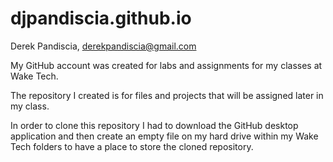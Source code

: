 # djpandiscia.github.io
Derek Pandiscia, derekpandiscia@gmail.com

My GitHub account was created for labs and assignments for my classes at Wake Tech.

The repository I created is for files and projects that will be assigned later in my class.
 
In order to clone this repository I had to download the GitHub desktop application and then create an empty file on my hard drive within my Wake Tech folders to have a place to store the cloned repository.
